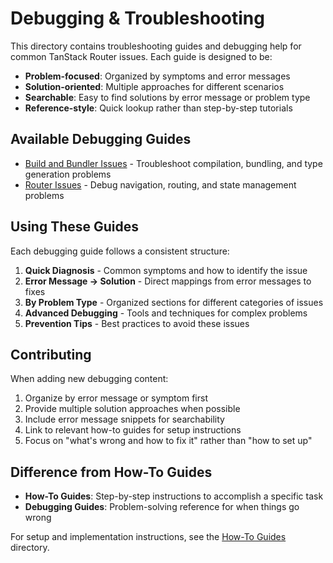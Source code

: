 # Debugging & Troubleshooting

This directory contains troubleshooting guides and debugging help for common TanStack Router issues. Each guide is designed to be:

- **Problem-focused**: Organized by symptoms and error messages
- **Solution-oriented**: Multiple approaches for different scenarios
- **Searchable**: Easy to find solutions by error message or problem type
- **Reference-style**: Quick lookup rather than step-by-step tutorials

## Available Debugging Guides

- [Build and Bundler Issues](./build-issues.md) - Troubleshoot compilation, bundling, and type generation problems
- [Router Issues](./router-issues.md) - Debug navigation, routing, and state management problems

## Using These Guides

Each debugging guide follows a consistent structure:

1. **Quick Diagnosis** - Common symptoms and how to identify the issue
2. **Error Message → Solution** - Direct mappings from error messages to fixes
3. **By Problem Type** - Organized sections for different categories of issues
4. **Advanced Debugging** - Tools and techniques for complex problems
5. **Prevention Tips** - Best practices to avoid these issues

## Contributing

When adding new debugging content:

1. Organize by error message or symptom first
2. Provide multiple solution approaches when possible
3. Include error message snippets for searchability
4. Link to relevant how-to guides for setup instructions
5. Focus on "what's wrong and how to fix it" rather than "how to set up"

## Difference from How-To Guides

- **How-To Guides**: Step-by-step instructions to accomplish a specific task
- **Debugging Guides**: Problem-solving reference for when things go wrong

For setup and implementation instructions, see the [How-To Guides](../how-to/) directory.
